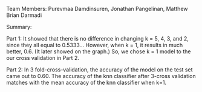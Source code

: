 Team Members: Purevmaa Damdinsuren, Jonathan Pangelinan, Matthew Brian Darmadi

Summary:

Part 1: It showed that there is no difference in changing k = 5, 4, 3, and 2, since they all equal to 0.5333... However, when k = 1, it results in much better, 0.6. (It later showed on the graph.) So, we chose k = 1 model to the our cross validation in Part 2.

 Part 2: In 3 fold-cross-validation, the accuracy of the model on the test set came out to 0.60. The accuracy of the knn classifier after 3-cross validation  matches with the mean accuracy of the knn classifier when k=1.
